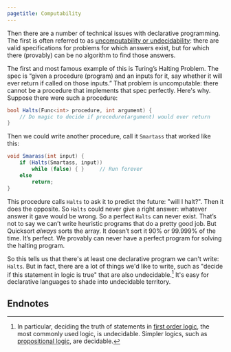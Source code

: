 ```yaml
---
pagetitle: Computability
---
```

Then there are a number of technical issues with declarative programming.  The first is often referred to as [uncomputability or undecidability](https://en.wikipedia.org/wiki/Undecidable_problem): there are valid specifications for problems for which answers exist, but for which there (provably) can be no algorithm to find those answers.

The first and most famous example of this is Turing’s Halting Problem.  The spec is “given a procedure (program) and an inputs for it, say whether it will ever return if called on those inputs.”  That problem is uncomputable: there cannot be a procedure that implements that spec perfectly.  Here's why.  Suppose there were such a procedure:
```C#
bool Halts(Func<int> procedure, int argument) {
    // Do magic to decide if procedure(argument) would ever return
}
```
Then we could write another procedure, call it `Smartass` that worked like this:
```C#
void Smarass(int input) {
    if (Halts(Smartass, input))
        while (false) { }     // Run forever
    else
        return;
}
```
This procedure calls `Halts` to ask it to predict the future: "will I halt?".  Then it does the opposite.  So `Halts` could never give a right answer: whatever answer it gave would be wrong.  So a perfect `Halts` can never exist. That’s not to say we can’t write heuristic programs that do a pretty good job.  But Quicksort *always* sorts the array.  It doesn’t sort it 90% or 99.999% of the time. It’s perfect.  We provably can never have a perfect program for solving the halting program.

So this tells us that there's at least one declarative program we can't write: `Halts`.  But in fact, there are a lot of things we'd like to write, such as "decide if this statement in logic is true" that are also undecidable.[^1]  It's easy for declarative languages to shade into undecidable territory.

## Endnotes

[^1]: In particular, deciding the truth of statements in [first order logic](https://en.wikipedia.org/wiki/First-order_logic), the most commonly used logic, is undecidable.  Simpler logics, such as [propositional logic](https://en.wikipedia.org/wiki/Propositional_calculus), are decidable.